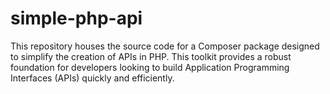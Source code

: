 # simple-php-api
This repository houses the source code for a Composer package designed to simplify the creation of APIs in PHP. This toolkit provides a robust foundation for developers looking to build Application Programming Interfaces (APIs) quickly and efficiently.
